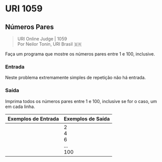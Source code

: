 # URI 1059

## Números Pares  

>URI Online Judge | 1059  
>Por Neilor Tonin, URI Brasil :brazil:  

Faça um programa que mostre os números pares entre 1 e 100, inclusive.  

### Entrada

Neste problema extremamente simples de repetição não há entrada.  

### Saída

Imprima todos os números pares entre 1 e 100, inclusive se for o caso, um em cada linha.  

| Exemplos de Entrada | Exemplos de Saída         |
| ------------------- | ------------------------- |
|                     | 2<br>4<br>6<br>...<br>100 |
